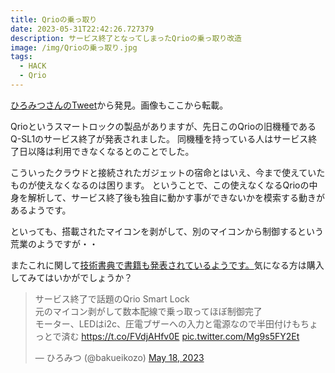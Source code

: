 ```yaml
---
title: Qrioの乗っ取り
date: 2023-05-31T22:42:26.727379
description: サービス終了となってしまったQrioの乗っ取り改造
image: /img/Qrioの乗っ取り.jpg
tags:
  - HACK
  - Qrio
---
```

[ひろみつさんのTweet](https://twitter.com/bakueikozo/status/1659041055264874497)から発見。画像もここから転載。

Qrioというスマートロックの製品がありますが、先日このQrioの旧機種であるQ-SL1のサービス終了が発表されました。
同機種を持っている人はサービス終了日以降は利用できなくなるとのことでした。

こういったクラウドと接続されたガジェットの宿命とはいえ、今まで使えていたものが使えなくなるのは困ります。
ということで、この使えなくなるQrioの中身を解析して、サービス終了後も独自に動かす事ができないかを模索する動きがあるようです。

といっても、搭載されたマイコンを剥がして、別のマイコンから制御するという荒業のようですが・・

またこれに関して[技術書典で書籍も発表されているようです。](https://techbookfest.org/product/5euMid5xtFGWDjKzyx61wD?productVariantID=27c2gygGrvfrQDE9fg11Xe)気になる方は購入してみてはいかがでしょうか？


<blockquote class="twitter-tweet"><p lang="ja" dir="ltr">サービス終了で話題のQrio Smart Lock<br>元のマイコン剥がして数本配線で乗っ取ってほぼ制御完了<br>モーター、LEDはi2c、圧電ブザーへの入力と電源なので半田付けもちょっとで済む <a href="https://t.co/FVdjAHfv0E">https://t.co/FVdjAHfv0E</a> <a href="https://t.co/Mg9s5FY2Et">pic.twitter.com/Mg9s5FY2Et</a></p>&mdash; ひろみつ (@bakueikozo) <a href="https://twitter.com/bakueikozo/status/1659041055264874497?ref_src=twsrc%5Etfw">May 18, 2023</a></blockquote>
<script async src="https://platform.twitter.com/widgets.js" charset="utf-8"></script>



